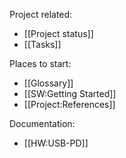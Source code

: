 Project related:
* [[Project status]]
* [[Tasks]]

Places to start:
* [[Glossary]]
* [[SW:Getting Started]]
* [[Project:References]]

Documentation:
* [[HW:USB-PD]]